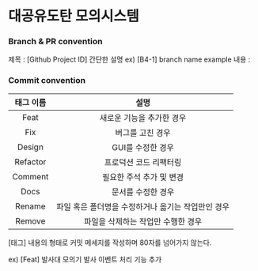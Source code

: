 # 대공유도탄 모의시스템

### Branch & PR convention

제목 : [Github Project ID] 간단한 설명
ex) [B4-1] branch name example
내용 : 

### Commit convention

|태그 이름|설명|
|:---:|:---:|
|Feat|새로운 기능을 추가한 경우|
|Fix|버그를 고친 경우|
|Design| GUI를 수정한 경우|
|Refactor|프로덕션 코드 리팩터링|
|Comment|필요한 주석 추가 및 변경|
|Docs|문서를 수정한 경우|
|Rename|파일 혹은 폴더명을 수정하거나 옮기는 작업만인 경우|
|Remove|파일을 삭제하는 작업만 수행한 경우|

[태그] 내용의 형태로 커밋 메세지를 작성하며 80자를 넘어가지 않는다.

ex) [Feat] 발사대 모의기 발사 이벤트 처리 기능 추가